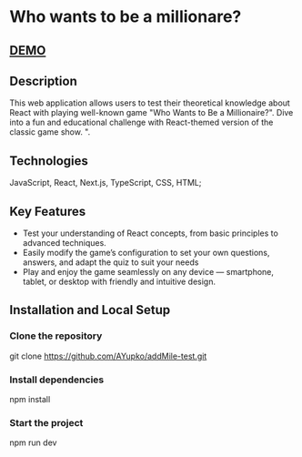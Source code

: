 # Who wants to be a millionare? 

## [DEMO](https://star-wars-heroes-lovat.vercel.app/)

## Description
  This web application allows users to test their theoretical knowledge about React with playing well-known game "Who Wants to Be a Millionaire?". Dive into a fun and educational challenge with React-themed version of the classic game show.
". 

## Technologies
  JavaScript, React, Next.js, TypeScript, CSS, HTML;

## Key Features
  - Test your understanding of React concepts, from basic principles to advanced techniques.
  - Easily modify the game’s configuration to set your own questions, answers, and adapt the quiz to suit your needs
  - Play and enjoy the game seamlessly on any device — smartphone, tablet, or desktop with friendly and intuitive design.

## Installation and Local Setup
  ### Clone the repository
  git clone https://github.com/AYupko/addMile-test.git

  ### Install dependencies
  npm install

  ### Start the project
  npm run dev


